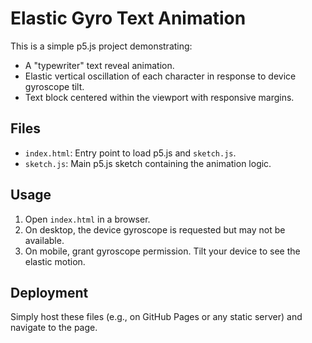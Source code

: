 # Elastic Gyro Text Animation

This is a simple p5.js project demonstrating:

- A "typewriter" text reveal animation.
- Elastic vertical oscillation of each character in response to device gyroscope tilt.
- Text block centered within the viewport with responsive margins.

## Files

- `index.html`: Entry point to load p5.js and `sketch.js`.
- `sketch.js`: Main p5.js sketch containing the animation logic.

## Usage

1. Open `index.html` in a browser.
2. On desktop, the device gyroscope is requested but may not be available.
3. On mobile, grant gyroscope permission. Tilt your device to see the elastic motion.

## Deployment

Simply host these files (e.g., on GitHub Pages or any static server) and navigate to the page.
